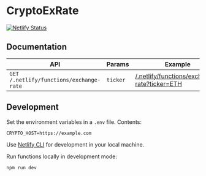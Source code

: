 # CryptoExRate

[![Netlify Status](https://api.netlify.com/api/v1/badges/1cf4049a-38a8-431f-b46e-458702ae81b4/deploy-status)](https://app.netlify.com/sites/cryptoexrate/deploys)

## Documentation

| API  | Params | Example |
| ---- | ------ | ------- |
| `GET /.netlify/functions/exchange-rate` | `ticker` |  [/.netlify/functions/exchange-rate?ticker=ETH](https://cryptoexrate.netlify.app/.netlify/functions/exchange-rate?ticker=ETH)  |

## Development

Set the environment variables in a `.env` file. Contents:

```
CRYPTO_HOST=https://example.com
```

Use [Netlify CLI](https://docs.netlify.com/cli/get-started/) for development in your local machine.

Run functions locally in development mode:

```bash
npm run dev
```
